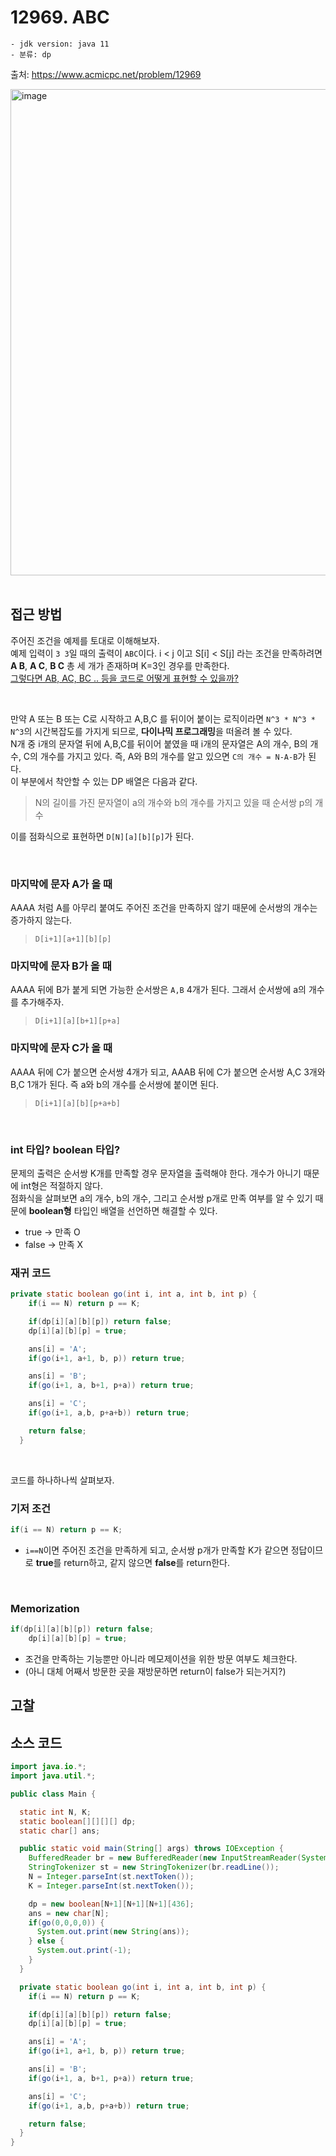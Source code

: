# 12969. ABC

    - jdk version: java 11
    - 분류: dp

출처: https://www.acmicpc.net/problem/12969
<br>

<img width="778" alt="image" src="https://user-images.githubusercontent.com/56334513/180180803-143830e2-7e06-4d2a-bcfc-39dae831bf50.png">


<br>
<br>

## 접근 방법

주어진 조건을 예제를 토대로 이해해보자. <br>
예제 입력이 `3 3`일 때의 출력이 `ABC`이다. i < j 이고 S[i] < S[j] 라는 조건을 만족하려면 **A B**, **A C**, **B C** 총 세 개가 존재하며 K=3인 경우를 만족한다. <br>
<u>그렇다면 AB, AC, BC .. 등을 코드로 어떻게 표현할 수 있을까?</u>

<br>

만약 A 또는 B 또는 C로 시작하고 A,B,C 를 뒤이어 붙이는 로직이라면 `N^3 * N^3 * N^3`의 시간복잡도를 가지게 되므로, **다이나믹 프로그래밍**을 떠올려 볼 수 있다. <br>
N개 중 i개의 문자열 뒤에 A,B,C를 뒤이어 붙였을 때 i개의 문자열은 A의 개수, B의 개수, C의 개수를 가지고 있다. 즉, A와 B의 개수를 알고 있으면 `C의 개수 = N-A-B`가 된다. <br>
이 부분에서 착안할 수 있는 DP 배열은 다음과 같다.
> N의 길이를 가진 문자열이 a의 개수와 b의 개수를 가지고 있을 때 순서쌍 p의 개수

이를 점화식으로 표현하면 `D[N][a][b][p]`가 된다.

<br>

### 마지막에 문자 A가 올 때
AAAA 처럼 A를 아무리 붙여도 주어진 조건을 만족하지 않기 때문에 순서쌍의 개수는 증가하지 않는다.
> `D[i+1][a+1][b][p]`

### 마지막에 문자 B가 올 때
AAAA 뒤에 B가 붙게 되면 가능한 순서쌍은 `A,B` 4개가 된다. 그래서 순서쌍에 a의 개수를 추가해주자.
> `D[i+1][a][b+1][p+a]`

### 마지막에 문자 C가 올 때
AAAA 뒤에 C가 붙으면 순서쌍 4개가 되고, AAAB 뒤에 C가 붙으면 순서쌍 A,C 3개와 B,C 1개가 된다. 즉 a와 b의 개수를 순서쌍에 붙이면 된다.
> `D[i+1][a][b][p+a+b]`

<br>

### int 타입? boolean 타입?

문제의 출력은 순서쌍 K개를 만족할 경우 문자열을 출력해야 한다. 개수가 아니기 때문에 int형은 적절하지 않다. <br>
점화식을 살펴보면 a의 개수, b의 개수, 그리고 순서쌍 p개로 만족 여부를 알 수 있기 때문에 **boolean형** 타입인 배열을 선언하면 해결할 수 있다. <br>
+ true -> 만족 O
+ false -> 만족 X


### 재귀 코드
```java
private static boolean go(int i, int a, int b, int p) {
    if(i == N) return p == K;

    if(dp[i][a][b][p]) return false;
    dp[i][a][b][p] = true;

    ans[i] = 'A';
    if(go(i+1, a+1, b, p)) return true;

    ans[i] = 'B';
    if(go(i+1, a, b+1, p+a)) return true;

    ans[i] = 'C';
    if(go(i+1, a,b, p+a+b)) return true;

    return false;
  }
```
<br>

코드를 하나하나씩 살펴보자.

### 기저 조건
```java
if(i == N) return p == K;
```
+ `i==N`이면 주어진 조건을 만족하게 되고, 순서쌍 p개가 만족할 K가 같으면 정답이므로 **true**를 return하고, 같지 않으면 **false**를 return한다.

<br>

### Memorization
```java
if(dp[i][a][b][p]) return false;
    dp[i][a][b][p] = true;
```
+ 조건을 만족하는 기능뿐만 아니라 메모제이션을 위한 방문 여부도 체크한다.
+ (아니 대체 어째서 방문한 곳을 재방문하면 return이 false가 되는거지?)

## 고찰

## 소스 코드

```java
import java.io.*;
import java.util.*;

public class Main {

  static int N, K;
  static boolean[][][][] dp;
  static char[] ans;

  public static void main(String[] args) throws IOException {
    BufferedReader br = new BufferedReader(new InputStreamReader(System.in));
    StringTokenizer st = new StringTokenizer(br.readLine());
    N = Integer.parseInt(st.nextToken());
    K = Integer.parseInt(st.nextToken());

    dp = new boolean[N+1][N+1][N+1][436];
    ans = new char[N];
    if(go(0,0,0,0)) {
      System.out.print(new String(ans));
    } else {
      System.out.print(-1);
    }
  }

  private static boolean go(int i, int a, int b, int p) {
    if(i == N) return p == K;

    if(dp[i][a][b][p]) return false;
    dp[i][a][b][p] = true;

    ans[i] = 'A';
    if(go(i+1, a+1, b, p)) return true;

    ans[i] = 'B';
    if(go(i+1, a, b+1, p+a)) return true;

    ans[i] = 'C';
    if(go(i+1, a,b, p+a+b)) return true;

    return false;
  }
}
```